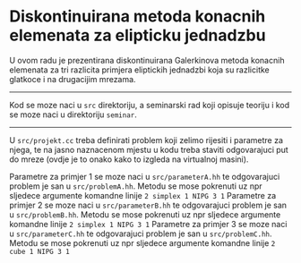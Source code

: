 # Diskontinuirana metoda konacnih elemenata za elipticku jednadzbu 

U ovom radu je prezentirana diskontinuirana Galerkinova metoda konacnih elemenata za tri razlicita primjera eliptickih jednadzbi koja su razlicitke glatkoce i na drugacijim mrezama. 

---

Kod se moze naci u ``src`` direktoriju, a seminarski rad koji opisuje teoriju i kod se moze naci u direktoriju ``seminar``.

---

U ``src/projekt.cc`` treba definirati problem koji zelimo rijesiti i parametre za njega, te na jasno naznacenom mjestu u kodu treba staviti odgovarajuci put do mreze (ovdje je to onako kako to izgleda na virtualnoj masini).

Parametre za primjer 1 se moze naci u ``src/parameterA.hh`` te odgovarajuci problem je san u ``src/problemA.hh``.
Metodu se mose pokrenuti uz npr sljedece argumente komandne linije 
```2 simplex 1 NIPG 3 1```
Parametre za primjer 2 se moze naci u ``src/parameterB.hh`` te odgovarajuci problem je san u ``src/problemB.hh``.
Metodu se mose pokrenuti uz npr sljedece argumente komandne linije 
```2 simplex 1 NIPG 3 1```
Parametre za primjer 3 se moze naci u ``src/parameterC.hh`` te odgovarajuci problem je san u ``src/problemC.hh``.
Metodu se mose pokrenuti uz npr sljedece argumente komandne linije 
```2 cube 1 NIPG 3 1```
